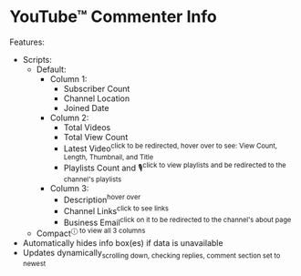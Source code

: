 # YouTube™ Commenter Info

Features:
- Scripts:
  - Default:
    - Column 1:
      - Subscriber Count
      - Channel Location
      - Joined Date
    - Column 2:
      - Total Videos
      - Total View Count
      - Latest Video<sup>click to be redirected, hover over to see: View Count, Length, Thumbnail, and Title</sup>
      - Playlists Count and 🎙<sup>click to view playlists and be redirected to the channel's playlists</sup>
    - Column 3:
      - Description<sup>hover over</sup>
      - Channel Links<sup>click to see links</sup>
      - Business Email<sup>click on it to be redirected to the channel's about page</sup>
  - Compact<sup>ⓘ to view all 3 columns</sup>
- Automatically hides info box(es) if data is unavailable
- Updates dynamically<sub>scrolling down, checking replies, comment section set to newest</sup>
